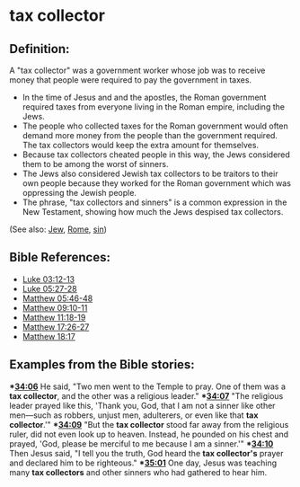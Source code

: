 # tax collector #

## Definition: ##

A "tax collector" was a government worker whose job was to receive money that people were required to pay the government in taxes.

* In the time of Jesus and and the apostles, the Roman government required taxes from everyone living in the Roman empire, including the Jews.
* The people who collected taxes for the Roman government would often demand more money from the people than the government required. The tax collectors would keep the extra amount for themselves.
* Because tax collectors cheated people in this way, the Jews considered them to be among the worst of sinners.
* The Jews also considered Jewish tax collectors to be traitors to their own people because they worked for the Roman government which was oppressing the Jewish people.
* The phrase, "tax collectors and sinners" is a common expression in the New Testament, showing how much the Jews despised tax collectors.

(See also: [Jew](../other/jew.md), [Rome](../other/rome.md), [sin](../kt/sin.md))

## Bible References: ##

* [Luke 03:12-13](en/tn/luk/help/03/12)
* [Luke 05:27-28](en/tn/luk/help/05/27)
* [Matthew 05:46-48](en/tn/mat/help/05/46)
* [Matthew 09:10-11](en/tn/mat/help/09/10)
* [Matthew 11:18-19](en/tn/mat/help/11/18)
* [Matthew 17:26-27](en/tn/mat/help/17/26)
* [Matthew 18:17](en/tn/mat/help/18/17)

## Examples from the Bible stories: ##

  __*[34:06](en/tn/obs/help/34/06)__ He said, "Two men went to the Temple to pray. One of them was a __tax collector__, and the other was a religious leader."
  __*[34:07](en/tn/obs/help/34/07)__ "The religious leader prayed like this, 'Thank you, God, that I am not a sinner like other men—such as robbers, unjust men, adulterers, or even like that __tax collector__.'"
  __*[34:09](en/tn/obs/help/34/09)__ "But the __tax collector__ stood far away from the religious ruler, did not even look up to heaven. Instead, he pounded on his chest and prayed, 'God, please be merciful to me because I am a sinner.'"
  __*[34:10](en/tn/obs/help/34/10)__ Then Jesus said, "I tell you the truth, God heard the __tax collector's__ prayer and declared him to be righteous."
  __*[35:01](en/tn/obs/help/35/01)__ One day, Jesus was teaching many __tax collectors__ and other sinners who had gathered to hear him.